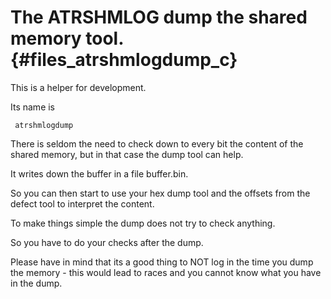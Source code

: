 The ATRSHMLOG dump the shared memory tool.  {#files_atrshmlogdump_c}
====================================

This is a helper for development.

Its name is

     atrshmlogdump


There is seldom the need to check down to every bit the content of the
shared memory, but in that case the dump tool can help.

It writes down the buffer in a file buffer.bin.

So you can then start to use your hex dump tool
and the offsets from the defect tool to
interpret the content.

To make things simple the dump does not try to check anything.

So you have to do your checks after the dump.

Please have in mind that its a good thing to NOT log in the time you
dump the memory - this would lead to races and you cannot know what you
have in the dump.


